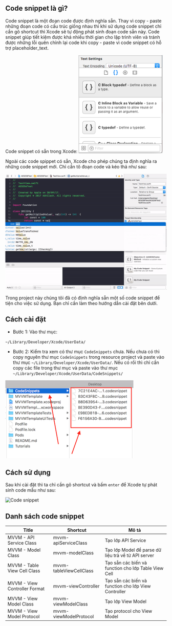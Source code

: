 ## Code snippet là gì?
Code snippet là một đoạn code được định nghĩa sẵn. Thay vì copy - paste những đoạn code có cấu trúc giống nhau thì khi sử dụng code snippet chỉ cần gõ shortcut thì Xcode sẽ tự động phát sinh đoạn code sẵn này. Code snippet giúp tiết kiệm được khá nhiều thời gian cho lập trình viên và tránh được những lỗi quên chỉnh lại code khi copy - paste vì code snippet có hỗ trợ placeholder_text.

Code snippet có sẵn trong Xcode:
![Code snippet](Images/sp1.png) 

Ngoài các code spippet có sẵn, Xcode cho phép chúng ta định nghĩa ra những code snippet mới. Chỉ cần tô đoạn code và kéo thả như sau:

![Code snippet](Images/sp2.gif) 

Trong project này chúng tôi đã có định nghĩa sẵn một số code snippet để tiện cho việc sử dụng. Bạn chỉ cần làm theo hướng dẫn cài đặt bên dưới.

## Cách cài đặt

- Bước 1: Vào thư mục:

`~/Library/Developer/Xcode/UserData/`

- Bước 2: Kiểm tra xem có thư mục `CodeSnippets` chưa. Nếu chưa có thì copy nguyên thư mục `CodeSnippets` trong resource project và paste vào thư mục `~/Library/Developer/Xcode/UserData/`. Nếu có rồi thì chỉ cần copy các file trong thư mục và paste vào thư mục `~/Library/Developer/Xcode/UserData/CodeSnippets/`

![Code snippet](Images/sp3.png)

## Cách sử dụng
Sau khi cài đặt thì ta chỉ cần gõ shortcut và bấm `enter` để Xcode tự phát sinh code mẫu như sau:

![Code snippet](Images/sp4.gif)


## Danh sách code snippet

| Title | Shortcut | Mô tả |
|-------|----------|------|
| MVVM - API Service Class | mvvm-apiServiceClass |  Tạo lớp API Service |
| MVVM - Model Class | mvvm-modelClass | Tạo lớp Model để parse dữ liệu trả về từ API server |
| MVVM - Table View Cell Class | mvvm-tableViewCellClass | Tạo sẵn các biến và function cho lớp Table View Cell |
| MVVM - View Controller Format | mvvm-viewController | Tạo sẵn các biến và function cho lớp View Controller |
| MVVM - View Model Class | mvvm-viewModelClass | Tạo lớp View Model |
| MVVM - View Model Protocol | mvvm-viewModelProtocol | Tạo protocol cho View Model |